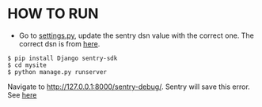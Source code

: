 # HOW TO RUN

- Go to [settings.py](./mysite/mysite/settings.py#L125), update the sentry dsn value with the correct one. The correct dsn is from [here](https://sentry.io/settings/bebit-ug/projects/bebit-ug-django/keys/).

```
$ pip install Django sentry-sdk
$ cd mysite
$ python manage.py runserver
```

Navigate to http://127.0.0.1:8000/sentry-debug/. Sentry will save this error. See [here](https://sentry.io/organizations/bebit-ug/issues/?project=2599832)
